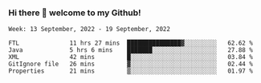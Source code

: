 ### Hi there 👋 welcome to my Github! 

<!--START_SECTION:waka-->
```text
Week: 13 September, 2022 - 19 September, 2022

FTL              11 hrs 27 mins  ███████████████▓░░░░░░░░░   62.62 % 
Java             5 hrs 6 mins    ███████░░░░░░░░░░░░░░░░░░   27.88 % 
XML              42 mins         █░░░░░░░░░░░░░░░░░░░░░░░░   03.84 % 
GitIgnore file   26 mins         ▓░░░░░░░░░░░░░░░░░░░░░░░░   02.44 % 
Properties       21 mins         ▒░░░░░░░░░░░░░░░░░░░░░░░░   01.97 % 
```
<!--END_SECTION:waka-->
